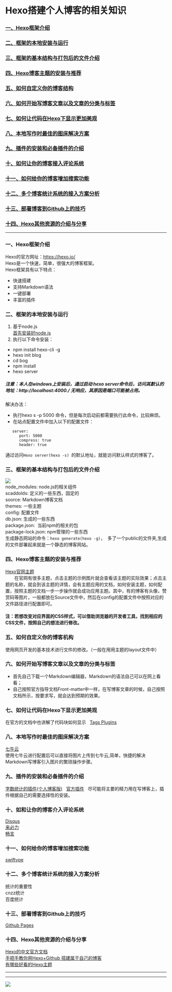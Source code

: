 # Hexo搭建个人博客的相关知识  
### <a href="#1">一、Hexo框架介绍</a>  
### <a href="#2">二、框架的本地安装与运行</a>  
### <a href="#3">三、框架的基本结构与打包后的文件介绍</a>  
### <a href="#4">四、Hexo博客主题的安装与推荐</a>  
### <a href="#5">五、如何自定义你的博客结构</a>  
### <a href="#6">六、如何开始写博客文章以及文章的分类与标签</a>  
### <a href="#7">七、如何让代码在Hexo下显示更加美观</a>  
### <a href="#8">八、本地写作时最佳的图床解决方案</a>  
### <a href="#9">九、插件的安装和必备插件的介绍</a>  
### <a href="#10">十、如何让你的博客接入评论系统</a>  
### <a href="#11">十一、如何给你的博客增加搜索功能</a>  
### <a href="#12">十二、多个博客统计系统的接入方案分析</a>  
### <a href="#13">十三、部署博客到Github上的技巧</a>
### <a href="#14">十四、Hexo其他资源的介绍与分享</a>  

--- 
### <a name="1">一、Hexo框架介绍</a>  
Hexo的官方网址：https://hexo.io/  
Hexo是一个快速，简单，很强大的博客框架。  
Hexo框架具有以下特点：
- 快速搭建  
- 支持Markdown语法  
- 一键部署  
- 丰富的插件  
### <a name="2">二、框架的本地安装与运行</a>  
1. 基于node.js  
  [首先安装好node.js](https://www.runoob.com/nodejs/nodejs-install-setup.html)
2. 执行以下命令安装：  
- npm install hexo-cli -g  
- hexo init blog  
- cd bog  
- npm install  
- hexo server  
##### 注意：本人在windows上安装后，通过启动  hexo server命令后，访问其默认的地址：http://localhost:4000./ 无响应，其原因是端口可能被占用。    
解决办法：
- 执行hexo s -p 5000 命令，但是每次启动前都需要执行此命令，比较麻烦。  
- 在站点配置文件中加入以下的配置文件：  
 ```  
    server:
       port: 5000
       compress: true
       header: true  
 ```   
 通过访问```Hexo server(hexo -s) ```的默认地址，就能访问默认样式的博客了。  
 ### <a name="3">三、框架的基本结构与打包后的文件介绍</a>  
 ![](https://github.com/AbsolutelyEmpty/Java-Notebook/blob/master/Hexo/img/Hexo%E6%A1%86%E6%9E%B6%E7%9A%84%E5%9F%BA%E6%9C%AC%E7%BB%93%E6%9E%84%E4%B8%8E%E6%89%93%E5%8C%85%E5%90%8E%E7%9A%84%E6%96%87%E4%BB%B6%E4%BB%8B%E7%BB%8D.png)  
 node_modules: node.js的相关组件  
 scaddolds: 定义的一些东西，固定的   
 soorce: Markdown博客文档  
 themes: 一些主题  
 config: 配置文件  
 db.json: 生成的一些东西  
 package.json:  当前npm的相关的包  
 package-lock.json: npm管理的一些东西    
 生成静态网站的命令：```hexo generate(hexo -g)```，  多了一个public的文件夹,生成的文件部署起来就是一个静态的博客网站。  
 ### <a name="4">四、Hexo博客主题的安装与推荐</a>  
 [Hexo官网主题](https://hexo.io/themes/)  
 &emsp;&emsp;在官网有很多主题，点击主题的示例图片就会查看该主题的实际效果；点击主题的名称，就会到该主题的详情，会有主题应用的文档，如何安装主题，如何配置，按照主题的文档一步一步操作就会成功应用主题。其中，有的博客有头像，赞赏码等图片，一般都放在Source文件中，然后在config的配置文件中按照对应的文件路径进行配置即可。  
#### 注：若想改变对应界面的CSS样式，可以借助浏览器的开发者工具，找到相应的CSS文件，按照自己的想法进行修改。  
### <a name="5">五、如何自定义你的博客机构</a>  
使用网页开发的基本技术进行文件的修改。（一般在用用主题的layout文件中）  
### <a name="6">六、如何开始写博客文章以及文章的分类与标签</a>  
- 首先自己下载一个Markdown编辑器，Markdown的语法自己可以在网上看看；  
- 自己按照官方指导文档Front-matter中一样，在写博客文章的时候，自己按照文档所示，按要求写，就会达到预期的效果。  
[](https://hexo.io/docs/front-matter.html)
### <a name="7">七、如何让代码在Hexo下显示更加美观</a>  
在官方的文档中也讲解了代码块如何显示  
[Tags Plugins](https://hexo.io/docs/tag-plugins.html)  
### <a name="8">八、本地写作时最佳的图床解决方案</a>  
[七牛云](https://www.qiniu.com/?hmsr=biaoti&hmpl=pinzhuan&hmcu=biaoti&hmkw=&hmci=)  
使用七牛云进行配置后可以直接将图片上传到七牛云,简单，快捷的解决Markdown写博客引入图片的繁琐操作步骤。  
### <a name="9">九、插件的安装和必备插件的介绍</a>  
[字数统计的插件(个人博客版)](http://ibruce.info/2015/04/04/busuanzi/#more)  
[官方插件](https://hexo.io/plugins/)  
尽可能将主要的精力用在写博客上，插件根据自己的需要选择性的安装。  
### <a name="10">十、如和让你的博客介入评论系统</a>  
[Disqus]()  
[来必力](https://livere.com/)  
[畅言](http://changyan.kuaizhan.com/)
### <a name="11">十一、如何给你的博客增加搜索功能</a>  
[swiftype](https://swiftype.com/)  
### <a neme="12">十二、多个博客统计系统的接入方案分析</a>  
统计的重要性  
cnzz统计  
百度统计  
### <a name="13">十三、部署博客到Github上的技巧</a>  
[Github Pages](https://pages.github.com/)  
### <a name="14">十四、Hexo其他资源的介绍与分享</a>  
[Hexo的中文官方文档](https://hexo.io/zh-cn/docs/)  
[手把手教你用Hexo+Github 搭建属于自己的博客](https://blog.csdn.net/gdutxiaoxu/article/details/53576018)  
[有哪些好看的Hexo主题](https://www.zhihu.com/question/24422335/answer/46357100)  

---
---

![](https://github.com/AbsolutelyEmpty/Java-Notebook/blob/master/Hexo/img/donate%20(1).jpg)











 
